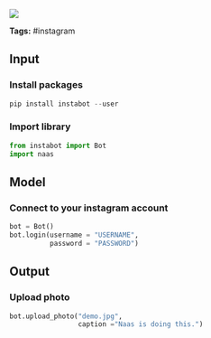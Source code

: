 <a href="https://app.naas.ai/user-redirect/naas/downloader?url=https://raw.githubusercontent.com/jupyter-naas/awesome-notebooks/master/Instagram/Instagram_Post_image_and_caption.ipynb" target="_parent"><img src="https://naasai-public.s3.eu-west-3.amazonaws.com/open_in_naas.svg"/></a>

**Tags:** #instagram

## Input

### Install packages


```python
pip install instabot --user
```

### Import library


```python
from instabot import Bot 
import naas
```

## Model

### Connect to your instagram account


```python
bot = Bot() 
bot.login(username = "USERNAME",  
          password = "PASSWORD") 
```

## Output

### Upload photo


```python
bot.upload_photo("demo.jpg",
                 caption ="Naas is doing this.") 
```
